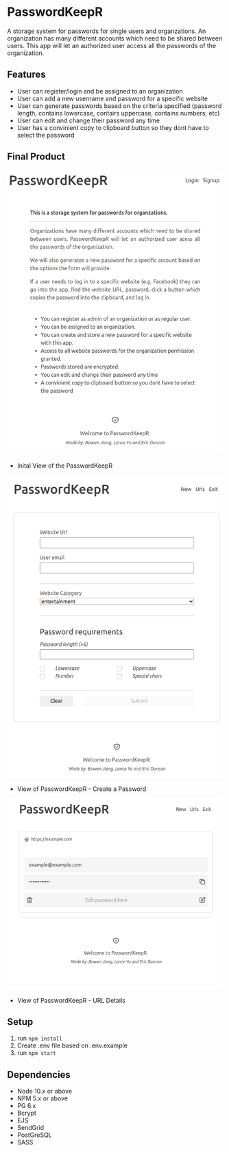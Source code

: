 PasswordKeepR
=========

A storage system for passwords for single users and organzations. An organization has many different accounts which need to be shared between users. This app will let an authorized user access all the passwords of the organization.

## Features
* User can register/login and be assigned to an organization
* User can add a new username and password for a specific website
* User can generate passwords based on the criteria specified (password length, contains lowercase, contairs uppercase, contains numbers, etc)
* User can edit and change their password any time
* User has a convinient copy to clipboard button so they dont have to select the password


## Final Product

!["Inital View of PasswordKeepR"](https://github.com/lancey1/PasswordKeepR/blob/master/docs/PasswordKeepR-main.png)
- Inital View of the PasswordKeepR

!["View of PasswordKeepR - Create a Password"](https://github.com/lancey1/PasswordKeepR/blob/master/docs/passwordkeepR-new.png)
- View of PasswordKeepR - Create a Password

!["View of PasswordKeepR - URL Details"](https://github.com/lancey1/PasswordKeepR/blob/master/docs/passwordkeepR-url.png)
- View of PasswordKeepR - URL Details


## Setup
1. run `npm install`
2. Create .env file based on .env.example
3. run `npm start`


## Dependencies
- Node 10.x or above
- NPM 5.x or above
- PG 6.x
- Bcrypt
- EJS
- SendGrid
- PostGreSQL
- SASS
